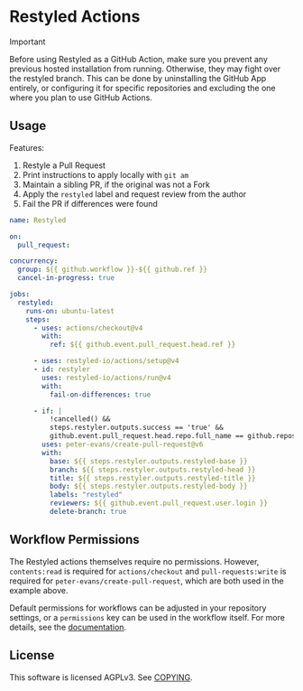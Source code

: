 # Restyled Actions

> [!IMPORTANT]
> Before using Restyled as a GitHub Action, make sure you prevent any previous
> hosted installation from running. Otherwise, they may fight over the restyled
> branch. This can be done by uninstalling the GitHub App entirely, or
> configuring it for specific repositories and excluding the one where you plan
> to use GitHub Actions.

## Usage

Features:

1. Restyle a Pull Request
2. Print instructions to apply locally with `git am`
3. Maintain a sibling PR, if the original was not a Fork
4. Apply the `restyled` label and request review from the author
5. Fail the PR if differences were found

```yaml
name: Restyled

on:
  pull_request:

concurrency:
  group: ${{ github.workflow }}-${{ github.ref }}
  cancel-in-progress: true

jobs:
  restyled:
    runs-on: ubuntu-latest
    steps:
      - uses: actions/checkout@v4
        with:
          ref: ${{ github.event.pull_request.head.ref }}

      - uses: restyled-io/actions/setup@v4
      - id: restyler
        uses: restyled-io/actions/run@v4
        with:
          fail-on-differences: true

      - if: |
          !cancelled() &&
          steps.restyler.outputs.success == 'true' &&
          github.event.pull_request.head.repo.full_name == github.repository
        uses: peter-evans/create-pull-request@v6
        with:
          base: ${{ steps.restyler.outputs.restyled-base }}
          branch: ${{ steps.restyler.outputs.restyled-head }}
          title: ${{ steps.restyler.outputs.restyled-title }}
          body: ${{ steps.restyler.outputs.restyled-body }}
          labels: "restyled"
          reviewers: ${{ github.event.pull_request.user.login }}
          delete-branch: true
```

## Workflow Permissions

The Restyled actions themselves require no permissions. However, `contents:read`
is required for `actions/checkout` and `pull-requests:write` is required for
`peter-evans/create-pull-request`, which are both used in the example above.

Default permissions for workflows can be adjusted in your repository settings,
or a `permissions` key can be used in the workflow itself. For more details, see
the [documentation][permissions-docs].

[permissions-docs]: https://docs.github.com/actions/reference/authentication-in-a-workflow#modifying-the-permissions-for-the-github_token

## License

This software is licensed AGPLv3. See [COPYING](./COPYING).
